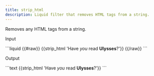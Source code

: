 ```yaml
---
title: strip_html
description: Liquid filter that removes HTML tags from a string.
---
```


Removes any HTML tags from a string.

<p class="code-label">Input</p>
```liquid
{{#raw}}
{{strip_html 'Have <em>you</em> read <strong>Ulysses</strong>?'}}
{{/raw}}
```

<p class="code-label">Output</p>
```text
{{strip_html 'Have <em>you</em> read <strong>Ulysses</strong>?'}}
```

